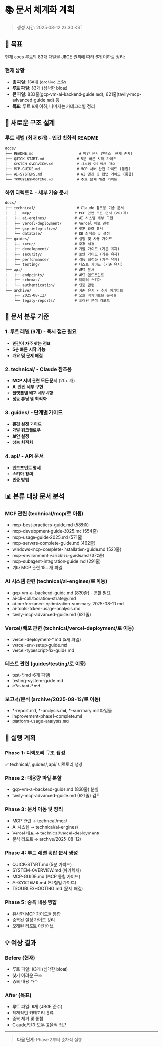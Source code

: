 # 📚 문서 체계화 계획

> 생성 시간: 2025-08-12 23:30 KST

## 🎯 목표

현재 docs 루트의 83개 파일을 JBGE 원칙에 따라 6개 이하로 정리:

### 현재 상황
- **총 파일**: 168개 (archive 포함)
- **루트 파일**: 83개 (심각한 bloat)
- **큰 파일**: 830줄(gcp-vm-ai-backend-guide.md), 621줄(tavily-mcp-advanced-guide.md) 등
- **목표**: 루트 6개 이하, 나머지는 카테고리별 정리

## 📁 새로운 구조 설계

### 루트 레벨 (최대 6개) - 인간 친화적 README
```
docs/
├── README.md                     # 메인 문서 인덱스 (현재 존재)
├── QUICK-START.md               # 5분 빠른 시작 가이드 
├── SYSTEM-OVERVIEW.md           # 시스템 아키텍처 개요
├── MCP-GUIDE.md                 # MCP 서버 완전 가이드 (통합)
├── AI-SYSTEMS.md                # AI 엔진 및 협업 가이드 (통합)
└── TROUBLESHOOTING.md           # 주요 문제 해결 가이드
```

### 하위 디렉토리 - 세부 기술 문서
```
docs/
├── technical/                   # Claude 참조용 기술 문서
│   ├── mcp/                    # MCP 관련 모든 문서 (20+개)
│   ├── ai-engines/             # AI 시스템 세부 구현
│   ├── vercel-deployment/      # Vercel 배포 관련
│   ├── gcp-integration/        # GCP 관련 문서
│   └── database/               # DB 최적화 및 설정
├── guides/                     # 설정 및 사용 가이드
│   ├── setup/                  # 환경 설정
│   ├── development/            # 개발 가이드 (기존 유지)
│   ├── security/               # 보안 가이드 (기존 유지)
│   ├── performance/            # 성능 최적화 (기존 유지)
│   └── testing/                # 테스트 가이드 (기존 유지)
├── api/                        # API 문서
│   ├── endpoints/              # API 엔드포인트
│   ├── schemas/                # 데이터 스키마
│   └── authentication/         # 인증 관련
└── archive/                    # 기존 유지 + 추가 아카이브
    ├── 2025-08-12/             # 오늘 아카이브된 문서들
    └── legacy-reports/         # 오래된 분석 리포트
```

## 🔄 문서 분류 기준

### 1. 루트 레벨 (6개) - 즉시 접근 필요
- **인간이 자주 찾는 정보**
- **5분 빠른 시작 가능**
- **개요 및 문제 해결**

### 2. technical/ - Claude 참조용
- **MCP 서버 관련 모든 문서** (20+ 개)
- **AI 엔진 세부 구현**
- **플랫폼별 배포 세부사항**
- **성능 튜닝 및 최적화**

### 3. guides/ - 단계별 가이드
- **환경 설정 가이드**
- **개발 워크플로우**
- **보안 설정**
- **성능 최적화**

### 4. api/ - API 문서
- **엔드포인트 명세**
- **스키마 정의**
- **인증 방법**

## 📊 분류 대상 문서 분석

### MCP 관련 (technical/mcp/로 이동)
- mcp-best-practices-guide.md (588줄)
- mcp-development-guide-2025.md (554줄) 
- mcp-usage-guide-2025.md (571줄)
- mcp-servers-complete-guide.md (462줄)
- windows-mcp-complete-installation-guide.md (520줄)
- mcp-environment-variables-guide.md (372줄)
- mcp-subagent-integration-guide.md (291줄)
- 기타 MCP 관련 15+ 개 파일

### AI 시스템 관련 (technical/ai-engines/로 이동)
- gcp-vm-ai-backend-guide.md (830줄) - 분할 필요
- ai-cli-collaboration-strategy.md
- ai-performance-optimization-summary-2025-08-10.md
- ai-tools-token-usage-analysis.md
- tavily-mcp-advanced-guide.md (621줄)

### Vercel/배포 관련 (technical/vercel-deployment/로 이동)
- vercel-deployment-*.md (5개 파일)
- vercel-env-setup-guide.md
- vercel-typescript-fix-guide.md

### 테스트 관련 (guides/testing/로 이동)
- test-*.md (6개 파일)
- testing-system-guide.md
- e2e-test-*.md

### 보고서/분석 (archive/2025-08-12/로 이동)
- *-report.md, *-analysis.md, *-summary.md 파일들
- improvement-phase1-complete.md
- platform-usage-analysis.md

## 🚀 실행 계획

### Phase 1: 디렉토리 구조 생성
✅ technical/, guides/, api/ 디렉토리 생성

### Phase 2: 대용량 파일 분할
- gcp-vm-ai-backend-guide.md (830줄) 분할
- tavily-mcp-advanced-guide.md (621줄) 검토

### Phase 3: 문서 이동 및 정리
- MCP 관련 → technical/mcp/
- AI 시스템 → technical/ai-engines/
- Vercel 배포 → technical/vercel-deployment/
- 분석 리포트 → archive/2025-08-12/

### Phase 4: 루트 레벨 통합 문서 생성
- QUICK-START.md (5분 가이드)
- SYSTEM-OVERVIEW.md (아키텍처)
- MCP-GUIDE.md (MCP 통합 가이드)
- AI-SYSTEMS.md (AI 협업 가이드)
- TROUBLESHOOTING.md (문제 해결)

### Phase 5: 중복 내용 병합
- 유사한 MCP 가이드들 통합
- 중복된 설정 가이드 정리
- 오래된 리포트 아카이브

## 💡 예상 결과

### Before (현재)
- 루트 파일: 83개 (심각한 bloat)
- 찾기 어려운 구조
- 중복 내용 다수

### After (목표)
- 루트 파일: 6개 (JBGE 준수)
- 체계적인 카테고리 분류
- 중복 제거 및 통합
- Claude/인간 모두 효율적 접근

---

> **다음 단계**: Phase 2부터 순차적 실행